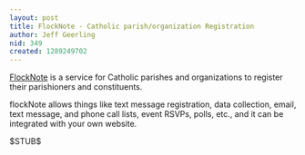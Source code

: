 ```yaml
---
layout: post
title: FlockNote - Catholic parish/organization Registration
author: Jeff Geerling
nid: 349
created: 1289249702
---
```

<p><a href="http://www.flocknote.com/">FlockNote</a> is a service for Catholic parishes and organizations to register their parishioners and constituents.</p><p>flockNote allows things like text message registration, data collection, email, text message, and phone call lists, event RSVPs, polls, etc., and it can be integrated with your own website.</p><p>$STUB$</p>

